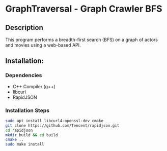 # GraphTraversal - Graph Crawler BFS

## Description
This program performs a breadth-first search (BFS) on a graph of actors and movies using a web-based API.

## Installation:
### Dependencies
- C++ Compiler (g++)
- libcurl
- RapidJSON

### Installation Steps
```sh
sudo apt install libcurl4-openssl-dev cmake
git clone https://github.com/Tencent/rapidjson.git
cd rapidjson
mkdir build && cd build
cmake ..
sudo make install
